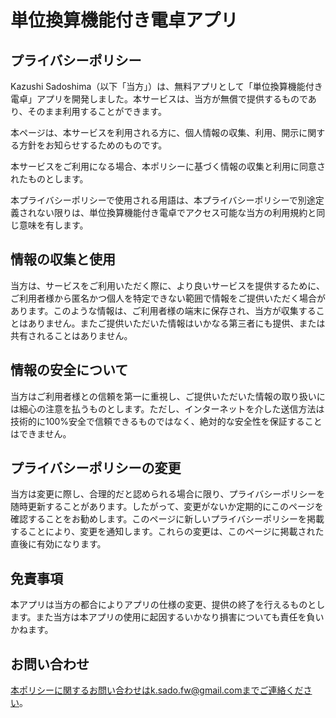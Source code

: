 # 単位換算機能付き電卓アプリ
## プライバシーポリシー
Kazushi Sadoshima（以下「当方」）は、無料アプリとして「単位換算機能付き電卓」アプリを開発しました。本サービスは、当方が無償で提供するものであり、そのまま利用することができます。

本ページは、本サービスを利用される方に、個人情報の収集、利用、開示に関する方針をお知らせするためのものです。

本サービスをご利用になる場合、本ポリシーに基づく情報の収集と利用に同意されたものとします。

本プライバシーポリシーで使用される用語は、本プライバシーポリシーで別途定義されない限りは、単位換算機能付き電卓でアクセス可能な当方の利用規約と同じ意味を有します。

## 情報の収集と使用
当方は、サービスをご利用いただく際に、より良いサービスを提供するために、ご利用者様から匿名かつ個人を特定できない範囲で情報をご提供いただく場合があります。このような情報は、ご利用者様の端末に保存され、当方が収集することはありません。またご提供いただいた情報はいかなる第三者にも提供、または共有されることはありません。

## 情報の安全について
当方はご利用者様との信頼を第一に重視し、ご提供いただいた情報の取り扱いには細心の注意を払うものとします。ただし、インターネットを介した送信方法は技術的に100%安全で信頼できるものではなく、絶対的な安全性を保証することはできません。

## プライバシーポリシーの変更
当方は変更に際し、合理的だと認められる場合に限り、プライバシーポリシーを随時更新することがあります。したがって、変更がないか定期的にこのページを確認することをお勧めします。このページに新しいプライバシーポリシーを掲載することにより、変更を通知します。これらの変更は、このページに掲載された直後に有効になります。

## 免責事項
本アプリは当方の都合によりアプリの仕様の変更、提供の終了を行えるものとします。また当方は本アプリの使用に起因するいかなり損害についても責任を負いかねます。

## お問い合わせ
本ポリシーに関するお問い合わせはk.sado.fw@gmail.comまでご連絡ください。
